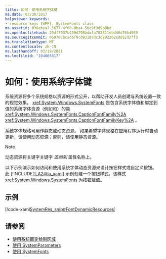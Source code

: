 ```yaml
---
title: 如何：使用系统字体键
ms.date: 03/30/2017
helpviewer_keywords:
- resource keys [WPF], SystemFonts class
ms.assetid: 036ebea7-5677-4f60-8ba4-56c9f9d9b8bd
ms.openlocfilehash: 20df7037b439d798bdafa782811ebd46d76b4589
ms.sourcegitcommit: 069786bcadbf9cd931d7dc3d892262cd852d2ffb
ms.translationtype: MT
ms.contentlocale: zh-CN
ms.lasthandoff: 03/19/2021
ms.locfileid: "104665817"
---
```

# <a name="how-to-use-system-fonts-keys"></a>如何：使用系统字体键
系统资源将多个系统规格以资源的形式公开，以帮助开发人员创建与系统设置一致的视觉效果。 <xref:System.Windows.SystemFonts> 是包含系统字体值和绑定到值的系统字体资源（例如和）的类 <xref:System.Windows.SystemFonts.CaptionFontFamily%2A> <xref:System.Windows.SystemFonts.CaptionFontFamilyKey%2A> 。  
  
 系统字体规格可用作静态或动态资源。 如果希望字体规格在应用程序运行时自动更新，请使用动态资源；否则，请使用静态资源。  
  
> [!NOTE]
> 动态资源将关键字关键字 *追加到* 属性名称上。  
  
 以下示例演示如何访问和使用系统字体动态资源来设计按钮样式或自定义按钮。 此 [!INCLUDE[TLA2#tla_xaml](../../../includes/tla2sharptla-xaml-md.md)] 示例创建一个按钮样式，该样式 <xref:System.Windows.SystemFonts> 为按钮赋值。  
  
## <a name="example"></a>示例  
 [!code-xaml[SystemRes_snip#FontDynamicResources](~/samples/snippets/csharp/VS_Snippets_Wpf/SystemRes_snip/CSharp/MyApp.xaml#fontdynamicresources)]  
  
## <a name="see-also"></a>请参阅

- [使用系统画笔绘制区域](../graphics-multimedia/how-to-paint-an-area-with-a-system-brush.md)
- [使用 SystemParameters](how-to-use-systemparameters.md)
- [使用 SystemFonts](how-to-use-systemfonts.md)
